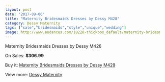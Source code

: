 ```yaml
---
layout: post
date: '2017-09-06'
title: "Maternity Bridesmaids Dresses by Dessy M428"
category: Dessy Maternity
tags: ["sale","bridesmaids","style","unique","wedding"]
image: http://www.eudances.com/18228-thickbox_default/maternity-bridesmaids-dresses-by-dessy-m428.jpg
---
```

Maternity Bridesmaids Dresses by Dessy M428

On Sales: **$306.99**
<a href="https://www.eudances.com/en/dessy-maternity/5334-maternity-bridesmaids-dresses-by-dessy-m428.html"><amp-img layout="responsive" width="600" height="600" src="//www.eudances.com/18228-thickbox_default/maternity-bridesmaids-dresses-by-dessy-m428.jpg" alt="Maternity Bridesmaids Dresses by Dessy M428 0" /></a>
<a href="https://www.eudances.com/en/dessy-maternity/5334-maternity-bridesmaids-dresses-by-dessy-m428.html"><amp-img layout="responsive" width="600" height="600" src="//www.eudances.com/18229-thickbox_default/maternity-bridesmaids-dresses-by-dessy-m428.jpg" alt="Maternity Bridesmaids Dresses by Dessy M428 1" /></a>

Buy it: [Maternity Bridesmaids Dresses by Dessy M428](https://www.eudances.com/en/dessy-maternity/5334-maternity-bridesmaids-dresses-by-dessy-m428.html "Maternity Bridesmaids Dresses by Dessy M428")

View more: [Dessy Maternity](https://www.eudances.com/en/95-dessy-maternity "Dessy Maternity")